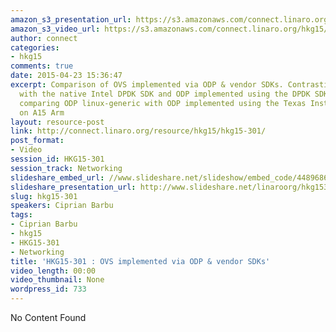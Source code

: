 ```yaml
---
amazon_s3_presentation_url: https://s3.amazonaws.com/connect.linaro.org/hkg15/Videos/02-11-Wednesday/HKG15-301.pdf
amazon_s3_video_url: https://s3.amazonaws.com/connect.linaro.org/hkg15/Videos/02-11-Wednesday/HKG15-301+OVS+implemented+via+ODP+%26+vendor+SDKs.mp4
author: connect
categories:
- hkg15
comments: true
date: 2015-04-23 15:36:47
excerpt: Comparison of OVS implemented via ODP & vendor SDKs. Contrasting ODP linux-generic
  with the native Intel DPDK SDK and ODP implemented using the DPDK SDK on X86. Additionally
  comparing ODP linux-generic with ODP implemented using the Texas Instruments SDK
  on A15 Arm
layout: resource-post
link: http://connect.linaro.org/resource/hkg15/hkg15-301/
post_format:
- Video
session_id: HKG15-301
session_track: Networking
slideshare_embed_url: //www.slideshare.net/slideshow/embed_code/44896866
slideshare_presentation_url: http://www.slideshare.net/linaroorg/hkg15301-ovs-implemented-via-odp-vendor-sdks
slug: hkg15-301
speakers: Ciprian Barbu
tags:
- Ciprian Barbu
- hkg15
- HKG15-301
- Networking
title: 'HKG15-301 : OVS implemented via ODP & vendor SDKs'
video_length: 00:00
video_thumbnail: None
wordpress_id: 733
---
```


No Content Found
